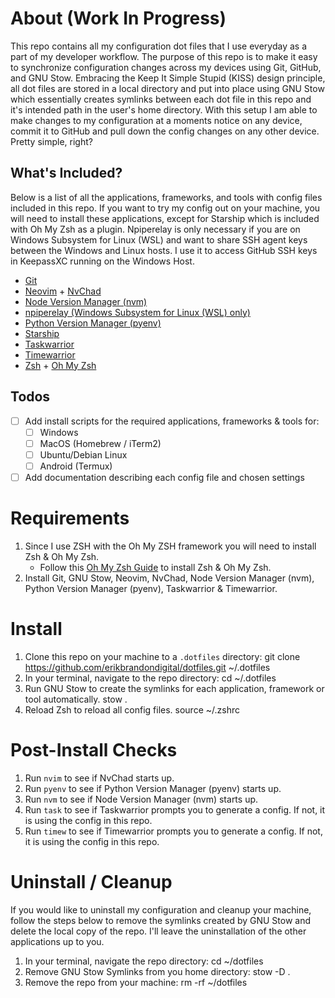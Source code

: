 # About (Work In Progress)
This repo contains all my configuration dot files that I use everyday as a part of my developer workflow. The purpose of this repo is to make it easy to synchronize configuration changes across my devices using Git, GitHub, and GNU Stow. Embracing the Keep It Simple Stupid (KISS) design principle, all dot files are stored in a local directory and put into place using GNU Stow which essentially creates symlinks between each dot file in this repo and it's intended path in the user's home directory. With this setup I am able to make changes to my configuration at a moments notice on any device, commit it to GitHub and pull down the config changes on any other device. Pretty simple, right?

## What's Included?
Below is a list of all the applications, frameworks, and tools with config files included in this repo. If you want to try my config out on your machine, you will need to install these applications, except for Starship which is included with Oh My Zsh as a plugin. Npiperelay is only necessary if you are on Windows Subsystem for Linux (WSL) and want to share SSH agent keys between the Windows and Linux hosts. I use it to access GitHub SSH keys in KeepassXC running on the Windows Host.

- [Git](https://git-scm.com)
- [Neovim](https://github.com/neovim/neovim) + [NvChad](https://github.com/NvChad/NvChad)
- [Node Version Manager (nvm)](https://github.com/nvm-sh/nvm)
- [npiperelay (Windows Subsystem for Linux (WSL) only)](https://github.com/jstarks/npiperelay)
- [Python Version Manager (pyenv)](https://github.com/pyenv/pyenv)
- [Starship](https://github.com/starship/starship)
- [Taskwarrior](https://github.com/GothenburgBitFactory/taskwarrior)
- [Timewarrior](https://github.com/GothenburgBitFactory/timewarrior)
- [Zsh](https://github.com/ohmyzsh/ohmyzsh/wiki/Installing-ZSH) + [Oh My Zsh](https://github.com/ohmyzsh/ohmyzsh)

## Todos
- [ ] Add install scripts for the required applications, frameworks & tools for:
  - [ ] Windows
  - [ ] MacOS (Homebrew / iTerm2)
  - [ ] Ubuntu/Debian Linux
  - [ ] Android (Termux)
- [ ] Add documentation describing each config file and chosen settings

# Requirements
1. Since I use ZSH with the Oh My ZSH framework you will need to install Zsh & Oh My Zsh. 
    - Follow this [Oh My Zsh Guide](https://github.com/ohmyzsh/ohmyzsh/wiki) to install Zsh & Oh My Zsh.
2. Install Git, GNU Stow, Neovim, NvChad, Node Version Manager (nvm), Python Version Manager (pyenv), Taskwarrior & Timewarrior.

# Install
1. Clone this repo on your machine to a `.dotfiles` directory:
        git clone https://github.com/erikbrandondigital/dotfiles.git ~/.dotfiles
2. In your terminal, navigate to the repo directory:
        cd ~/.dotfiles
3. Run GNU Stow to create the symlinks for each application, framework or tool automatically.
        stow .
4. Reload Zsh to reload all config files.
        source ~/.zshrc

# Post-Install Checks
1. Run `nvim` to see if NvChad starts up.
2. Run `pyenv` to see if Python Version Manager (pyenv) starts up.
3. Run `nvm` to see if Node Version Manager (nvm) starts up.
4. Run `task` to see if Taskwarrior prompts you to generate a config. If not, it is using the config in this repo.
5. Run `timew` to see if Timewarrior prompts you to generate a config. If not, it is using the config in this repo.

# Uninstall / Cleanup
If you would like to uninstall my configuration and cleanup your machine, follow the steps below to remove the symlinks created by GNU Stow and delete the local copy of the repo. I'll leave the uninstallation of the other applications up to you.

1. In your terminal, navigate the repo directory:
        cd ~/dotfiles
2. Remove GNU Stow Symlinks from you home directory:
        stow -D .
3. Remove the repo from your machine:
        rm -rf ~/dotfiles
